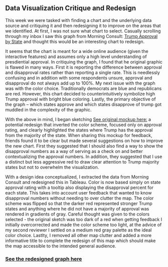 ## Data Visualization Critique and Redesign 
This week we were tasked with finding a chart and the underlying data source and critiquing it and then redesigning it to improve on the areas that we identified.  At first, I was not sure what chart to select.  Casually scrolling through my inbox I saw this graph from Morning Consult: [Trump Approval by State]( https://morningconsult.com/tracking-trump-2/) and thought this would be an interesting chart to redesign. 

It seems that the chart is meant for a wide online audience (given the interactive features) and assumes only a high level understanding of presdiential approval.  In critiquing the graph, I found that he original graphic is flawed in many ways.  First it is reporting the difference between approval and disapproval rates rather than reporting a single rate.  This is needlessly confusing and in addition with some respondents unsure, approval and disapproval do not always add up to 100%. My next issue with the graph was with the color choice.  Traditionally democrats are blue and republicans are red.  However, this chart decided to counterintuitively symbolize high Trump approval with bright blue coloring.  Lastly, the primary objective of the graph – which states approve and which states disapprove of trump got muddled in the complexity of the graphic. 

With the above in mind, I began sketching [See original mockup here:](https://public.tableau.com/views/TrumpApprovalRating_15688160890650/Dashboard1?:embed=y&:display_count=yes&publish=yes&:origin=viz_share_link) a potential redesign that inverted the color scheme, focused only on approval rating, and clearly highlighted the states where Trump has the approval from the majority of the state. When sharing this mockup for feedback, friends found it to be clear but made several suggestions on how to improve the new chart.  First they suggested that I should also find a way to show the disapproval numbers as a way of serving as a check on and better contextualizing the approval numbers.  In addition, they suggested that I use a distinct but less aggressive red to draw clear attention to Trump majority states but not to overwhelm the visualization.  

With a design idea conceptualized, I extracted the data from Morning Consult and redesigned this in Tableau.  Color is now based simply on state approval rating with a tooltip also displaying the disapproval percent for each state. This takes into account user feedback that wanted to know disapproval numbers without needing to over clutter the map. The color scheme was flipped so that the darker red represented stronger Trump states and anything where he did not have a majority of approval was rendered in gradients of gray. Careful thought was given to the colors selected - the original sketch was too dark of a red when getting feedback I initially overcorrected and made the color scheme too light, at the advice of my second reviewer I settled on a medium red gray palette as the ideal color choice.  Lastlty, I removed all other map clutter and added a more informative title to complete the redesign of this map which should make the map accessible to the intended general audience. 

### [See the redesigned graph here](https://public.tableau.com/views/TrumpApprovalRating_15688160890650/Dashboard1?:embed=y&:display_count=yes&publish=yes&:origin=viz_share_link) 
